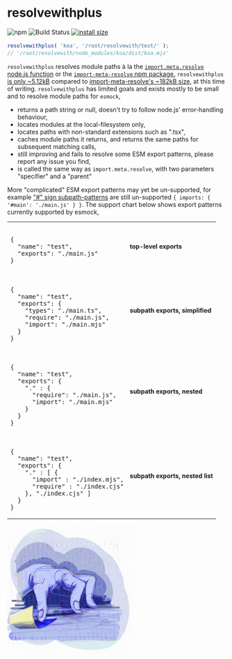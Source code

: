resolvewithplus
===============
![npm](https://img.shields.io/npm/v/resolvewithplus) ![Build Status](https://github.com/iambumblehead/resolvewithplus/workflows/nodejs-ci/badge.svg) [![install size](https://packagephobia.now.sh/badge?p=resolvewithplus)](https://packagephobia.now.sh/result?p=resolvewithplus)

```javascript
resolvewithplus( 'koa', '/root/resolvewith/test/' );
// '/root/resolvewith/node_modules/koa/dist/koa.mjs'
```

`resolvewithplus` resolves module paths à la the [`import.meta.resolve` node.js function][33] or the [`import-meta-resolve` npm package.][35] `resolvewithplus` [is only ~5.12kB][36] compared to [import-meta-resolve's ~182kB size,][37] at this time of writing. `resolvewithplus` has limited goals and exists mostly to be small and to resolve module paths for `esmock`,
  * returns a path string or null, doesn't try to follow node.js' error-handling behaviour,
  * locates modules at the local-filesystem only,
  * locates paths with non-standard extensions such as ".tsx",
  * caches module paths it returns, and returns the same paths for subsequent matching calls,
  * still improving and fails to resolve some ESM export patterns, please report any issue you find,
  * is called the same way as `import.meta.resolve`, with two parameters "specifier" and a "parent"


More "complicated" ESM export patterns may yet be un-supported, for example ["#" sign subpath-patterns][38] are still un-supported `{ imports: { '#main': './main.js' } }`. The support chart below shows export patterns currently supported by esmock,

<table>
  <tbody>
    <tr>
      <td align="left">&nbsp;
        <pre lang="json">{
  "name": "test",
  "exports": "./main.js"
}</pre></td>
      <td align="left" style="white-space:normal;"><b>top-level exports</b></td>
    </tr>
    <tr>
      <td align="left">&nbsp;
        <pre lang="json">{
  "name": "test",
  "exports": {
    "types": "./main.ts",
    "require": "./main.js",
    "import": "./main.mjs"
  }
}</pre></td>
      <td align="left" style="white-space:normal;"><b>subpath exports, simplified</b></td>
    </tr>
    <tr>
      <td align="left">&nbsp;
        <pre lang="json">{
  "name": "test",
  "exports": {
    "." : {
      "require": "./main.js",
      "import": "./main.mjs"
    }
  }
}</pre></td>
      <td align="left" style="white-space:normal;"><b>subpath exports, nested</b></td>
    </tr>
    <tr>
      <td align="left">&nbsp;
        <pre lang="json">{
  "name": "test",
  "exports": {
    "." : [ {
      "import" : "./index.mjs",
      "require" : "./index.cjs"
    }, "./index.cjs" ]
  }
}</pre></td>
      <td align="left" style="white-space:normal;"><b>subpath exports, nested list</b></td>
    </tr>
  </tbody>
</table>

 ![scrounge](https://github.com/iambumblehead/scroungejs/raw/master/img/hand.png) 

[20]: https://github.com/iambumblehead/esmock/pull/68#issuecomment-1191884521
[30]: https://github.com/facebook/jest/issues/11786#issuecomment-907136701
[31]: https://nodejs.org/api/esm.html#resolver-algorithm-specification
[32]: https://nodejs.org/api/packages.html#package-entry-points
[33]: https://nodejs.org/api/esm.html#importmetaresolvespecifier-parent
[34]: https://github.com/nodejs/modules/issues/550
[35]: https://www.npmjs.com/package/import-meta-resolve
[36]: https://packagephobia.com/result?p=resolvewithplus
[37]: https://packagephobia.com/result?p=import-meta-resolve
[38]: https://nodejs.org/api/packages.html#subpath-patterns
[39]: https://github.com/iambumblehead/resolvewithplus



